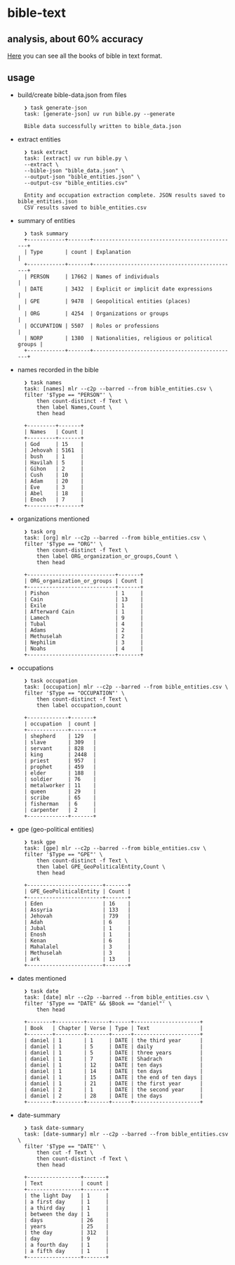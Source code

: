 # bible-text

## analysis, about 60% accuracy

[Here](./newWorldTranslation/english/2013-release/) you can see all the books of bible in text format.

## usage

- build/create bible-data.json from files

        ❯ task generate-json
        task: [generate-json] uv run bible.py --generate

        Bible data successfully written to bible_data.json

- extract entities

        ❯ task extract
        task: [extract] uv run bible.py \
        --extract \
        --bible-json "bible_data.json" \
        --output-json "bible_entities.json" \
        --output-csv "bible_entities.csv"

        Entity and occupation extraction complete. JSON results saved to bible_entities.json
        CSV results saved to bible_entities.csv

- summary of entities

        ❯ task summary
        +------------+-------+----------------------------------------------+
        | Type       | count | Explanation                                  |
        +------------+-------+----------------------------------------------+
        | PERSON     | 17662 | Names of individuals                         |
        | DATE       | 3432  | Explicit or implicit date expressions        |
        | GPE        | 9478  | Geopolitical entities (places)               |
        | ORG        | 4254  | Organizations or groups                      |
        | OCCUPATION | 5507  | Roles or professions                         |
        | NORP       | 1380  | Nationalities, religious or political groups |
        +------------+-------+----------------------------------------------+

- names recorded in the bible

        ❯ task names
        task: [names] mlr --c2p --barred --from bible_entities.csv \
        filter '$Type == "PERSON"' \
            then count-distinct -f Text \
            then label Names,Count \
            then head

        +---------+-------+
        | Names   | Count |
        +---------+-------+
        | God     | 15    |
        | Jehovah | 5161  |
        | bush    | 1     |
        | Havilah | 5     |
        | Gihon   | 2     |
        | Cush    | 10    |
        | Adam    | 20    |
        | Eve     | 3     |
        | Abel    | 18    |
        | Enoch   | 7     |
        +---------+-------+

- organizations mentioned

        ❯ task org
        task: [org] mlr --c2p --barred --from bible_entities.csv \
        filter '$Type == "ORG"' \
            then count-distinct -f Text \
            then label ORG_organization_or_groups,Count \
            then head

        +----------------------------+-------+
        | ORG_organization_or_groups | Count |
        +----------------------------+-------+
        | Pishon                     | 1     |
        | Cain                       | 13    |
        | Exile                      | 1     |
        | Afterward Cain             | 1     |
        | Lamech                     | 9     |
        | Tubal                      | 4     |
        | Adams                      | 2     |
        | Methuselah                 | 2     |
        | Nephilim                   | 3     |
        | Noahs                      | 4     |
        +----------------------------+-------+

- occupations

        ❯ task occupation
        task: [occupation] mlr --c2p --barred --from bible_entities.csv \
        filter '$Type == "OCCUPATION"' \
            then count-distinct -f Text \
            then label occupation,count

        +-------------+-------+
        | occupation  | count |
        +-------------+-------+
        | shepherd    | 129   |
        | slave       | 309   |
        | servant     | 828   |
        | king        | 2448  |
        | priest      | 957   |
        | prophet     | 459   |
        | elder       | 188   |
        | soldier     | 76    |
        | metalworker | 11    |
        | queen       | 29    |
        | scribe      | 65    |
        | fisherman   | 6     |
        | carpenter   | 2     |
        +-------------+-------+

- gpe (geo-political entities)

        ❯ task gpe
        task: [gpe] mlr --c2p --barred --from bible_entities.csv \
        filter '$Type == "GPE"' \
            then count-distinct -f Text \
            then label GPE_GeoPoliticalEntity,Count \
            then head

        +------------------------+-------+
        | GPE_GeoPoliticalEntity | Count |
        +------------------------+-------+
        | Eden                   | 16    |
        | Assyria                | 133   |
        | Jehovah                | 739   |
        | Adah                   | 6     |
        | Jubal                  | 1     |
        | Enosh                  | 1     |
        | Kenan                  | 6     |
        | Mahalalel              | 3     |
        | Methuselah             | 3     |
        | ark                    | 13    |
        +------------------------+-------+

- dates mentioned

        ❯ task date
        task: [date] mlr --c2p --barred --from bible_entities.csv \
        filter '$Type == "DATE" && $Book == "daniel"' \
            then head

        +--------+---------+-------+------+---------------------+
        | Book   | Chapter | Verse | Type | Text                |
        +--------+---------+-------+------+---------------------+
        | daniel | 1       | 1     | DATE | the third year      |
        | daniel | 1       | 5     | DATE | daily               |
        | daniel | 1       | 5     | DATE | three years         |
        | daniel | 1       | 7     | DATE | Shadrach            |
        | daniel | 1       | 12    | DATE | ten days            |
        | daniel | 1       | 14    | DATE | ten days            |
        | daniel | 1       | 15    | DATE | the end of ten days |
        | daniel | 1       | 21    | DATE | the first year      |
        | daniel | 2       | 1     | DATE | the second year     |
        | daniel | 2       | 28    | DATE | the days            |
        +--------+---------+-------+------+---------------------+

- date-summary

        ❯ task date-summary
        task: [date-summary] mlr --c2p --barred --from bible_entities.csv \
        filter '$Type == "DATE"' \
            then cut -f Text \
            then count-distinct -f Text \
            then head

        +-----------------+-------+
        | Text            | count |
        +-----------------+-------+
        | the light Day   | 1     |
        | a first day     | 1     |
        | a third day     | 1     |
        | between the day | 1     |
        | days            | 26    |
        | years           | 25    |
        | the day         | 312   |
        | day             | 9     |
        | a fourth day    | 1     |
        | a fifth day     | 1     |
        +-----------------+-------+
